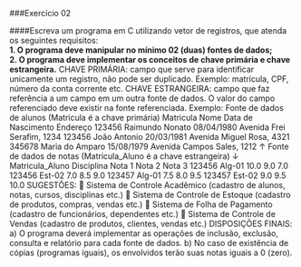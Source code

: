 ###Exercício 02  

####Escreva um programa em C utilizando vetor de registros, que atenda os seguintes requisitos:  
    **1. O programa deve manipular no mínimo 02 (duas) fontes de dados;**  
    **2. O programa deve implementar os conceitos de chave primária e chave estrangeira.**
CHAVE PRIMÁRIA: campo que serve para identificar unicamente um registro, não pode ser duplicado. Exemplo: matrícula, CPF, número da conta corrente etc.
CHAVE ESTRANGEIRA: campo que faz referência a um campo em um outra fonte de dados. O valor do campo referenciado deve existir na fonte referenciada.
Exemplo:
Fonte de dados de alunos (Matricula é a chave primária)
Matricula
Nome
Data de Nascimento
Endereço 123456
Raimundo Nonato
08/04/1980
Avenida Frei Serafim, 1234 123456
João Antonio
20/03/1981
Avenida Miguel Rosa, 4321
345678
Maria do Amparo
15/08/1979
Avenida Campos Sales, 1212
↑
Fonte de dados de notas (Matricula_Aluno é a chave estrangeira)
↓
Matricula_Aluno
Disciplina
Nota 1
Nota 2
Nota 3
123456
Alg-01
10.0
9.0
7.0
123456
Est-02
7.0
8.5
9.0 123457
Alg-01
7.5
8.0
9.5 123457
Est-02
9.0
9.5
10.0
SUGESTÕES:
 Sistema de Controle Acadêmico (cadastro de alunos, notas, cursos, disciplinas etc.)
 Sistema de Controle de Estoque (cadastro de produtos, compras, vendas etc.)
 Sistema de Folha de Pagamento (cadastro de funcionários, dependentes etc.)
 Sistema de Controle de Vendas (cadastro de produtos, clientes, vendas etc.)
DISPOSIÇÕES FINAIS:
a) O programa deverá implementar as operações de inclusão, exclusão, consulta e relatório para cada fonte de dados.
b) No caso de existência de cópias (programas iguais), os envolvidos terão suas notas iguais a 0 (zero).